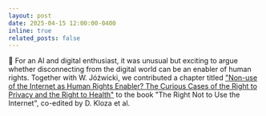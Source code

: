 ```yaml
---
layout: post
date: 2025-04-15 12:00:00-0400
inline: true
related_posts: false
---
```


📝 For an AI and digital enthusiast, it was unusual but exciting to argue whether disconnecting from the digital world can be an enabler of human rights. Together with W. Jóźwicki, we contributed a chapter titled <a href="https://www.taylorfrancis.com/chapters/oa-edit/10.4324/9781003528401-9/non-use-internet-human-rights-enabler-władysław-jóźwicki-łukasz-szoszkiewicz">"Non-use of the Internet as Human Rights Enabler? The Curious Cases of the Right to Privacy and the Right to Health"</a> to the book "The Right Not to Use the Internet", co-edited by D. Kloza et al.